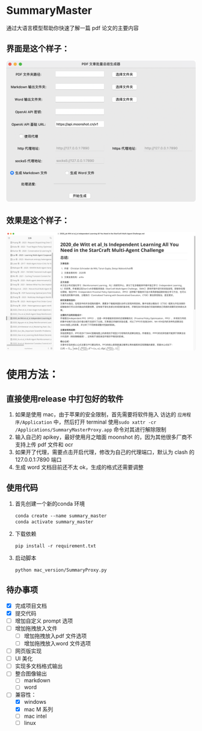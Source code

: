 # SummaryMaster
通过大语言模型帮助你快速了解一篇 pdf 论文的主要内容


## 界面是这个样子：

![interface](./img/interface.png)

## 效果是这个样子：
![result](./img/result.png)



# 使用方法：
## 直接使用release 中打包好的软件
1. 如果是使用 mac，由于苹果的安全限制，首先需要将软件拖入 访达的 `应用程序/Application` 中，然后打开 terminal 使用```sudo xattr -cr /Applications/SummaryMasterProxy.app``` 命令对其进行解除限制
2. 输入自己的 apikey，最好使用月之暗面 moonshot 的，因为其他很多厂商不支持上传 pdf 文件和 ocr
3. 如果开了代理，需要点击开启代理，修改为自己的代理端口，默认为 clash 的 127.0.0.1:7890 端口
4. 生成 word 文档目前还不太 ok，生成的格式还需要调整

## 使用代码
1. 首先创建一个新的conda 环境
   ```
   conda create --name summary_master
   conda activate summary_master
   ```
2. 下载依赖
   ```
   pip install -r requirement.txt
   ```
3. 启动脚本
   ```
   python mac_version/SummaryProxy.py
   ```


## 待办事项

- [x] 完成项目文档
- [x] 提交代码
- [ ] 增加自定义 prompt 选项
- [ ] 增加拖拽放入文件
  - [ ] 增加拖拽放入pdf 文件选项
  - [ ] 增加拖拽放入word 文件选项
- [ ] 网页版实现
- [ ] UI 美化
- [ ] 实现多文档格式输出
- [ ] 整合图像输出
  - [ ] markdown
  - [ ] word
- [ ] 兼容性：
  - [x] windows
  - [x] mac M 系列
  - [ ] mac intel
  - [ ] linux
